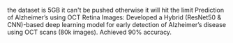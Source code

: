 the dataset is 5GB it can't be pushed otherwise it will hit the limit
Prediction of Alzheimer’s using OCT Retina Images:
Developed a Hybrid (ResNet50 & CNN)-based deep learning model for early detection of Alzheimer’s disease using OCT scans (80k images). Achieved 90% accuracy.
